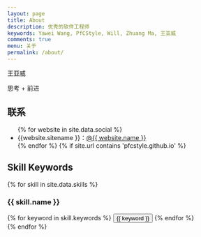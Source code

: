 ```yaml
---
layout: page
title: About
description: 优秀的软件工程师
keywords: Yawei Wang, PfCStyle, Will, Zhuang Ma, 王亚威
comments: true
menu: 关于
permalink: /about/
---
```


王亚威

思考 + 前进

## 联系

<ul>
{% for website in site.data.social %}
<li>{{website.sitename }}：<a href="{{ website.url }}" target="_blank">@{{ website.name }}</a></li>
{% endfor %}
{% if site.url contains 'pfcstyle.github.io' %}
<!-- <li>
微信公众号：<br />
<img style="height:192px;width:192px;border:1px solid lightgrey;" src="{{ assets_base_url }}/assets/images/qrcode.jpg" alt="闷骚的程序员" />
</li>
{% endif %} -->
</ul>


## Skill Keywords

{% for skill in site.data.skills %}
### {{ skill.name }}
<div class="btn-inline">
{% for keyword in skill.keywords %}
<button class="btn btn-outline" type="button">{{ keyword }}</button>
{% endfor %}
</div>
{% endfor %}
